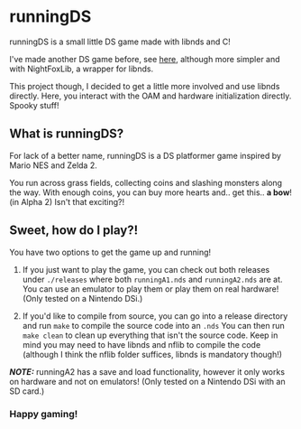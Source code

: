 # runningDS

runningDS is a small little DS game made with libnds and C!

I've made another DS game before, see [here](https://github.com/JuanR4140/AeroGuy), although more simpler and with 
NightFoxLib, a wrapper for libnds. 

This project though, I decided to get a little more involved and use libnds directly.
Here, you interact with the OAM and hardware initialization directly. Spooky stuff!

## What is runningDS?

For lack of a better name, runningDS is a DS platformer game inspired by Mario NES and Zelda 2.

You run across grass fields, collecting coins and slashing monsters along the way. With enough coins,
you can buy more hearts and.. get this.. **a bow**! (in Alpha 2) Isn't that exciting?!

## Sweet, how do I play?!

You have two options to get the game up and running! 

1. If you just want to play the game, you can check out both releases under `./releases` where both `runningA1.nds` and `runningA2.nds` are at. You can use an emulator to play them or play them on real hardware! (Only tested on a Nintendo DSi.)

2. If you'd like to compile from source, you can go into a release directory and run `make` to compile the source code into an `.nds`
You can then run `make clean` to clean up everything that isn't the source code. Keep in mind you may need to have libnds and nflib to compile the code (although I think the nflib folder suffices, libnds is mandatory though!)

***NOTE:*** runningA2 has a save and load functionality, however it only works on hardware and not on emulators! (Only tested on a Nintendo DSi with an SD card.)

### Happy gaming!